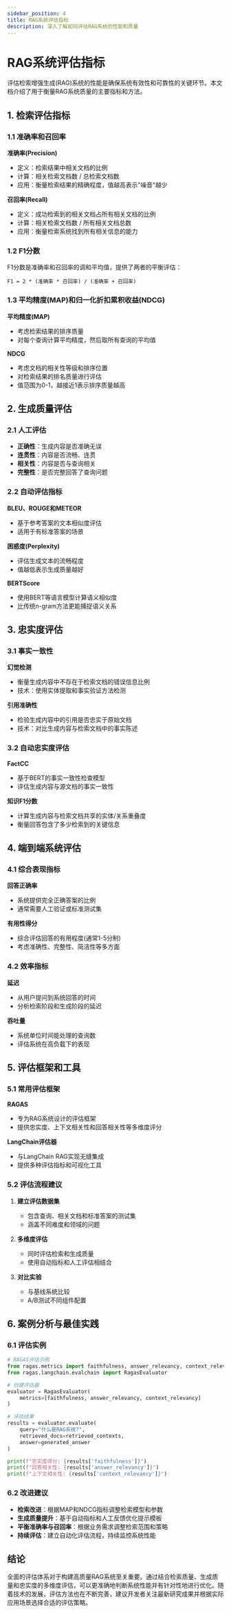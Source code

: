 ```yaml
---
sidebar_position: 4
title: RAG系统评估指标
description: 深入了解如何评估RAG系统的性能和质量
---
```


# RAG系统评估指标

评估检索增强生成(RAG)系统的性能是确保系统有效性和可靠性的关键环节。本文档介绍了用于衡量RAG系统质量的主要指标和方法。

## 1. 检索评估指标

### 1.1 准确率和召回率

**准确率(Precision)**
- 定义：检索结果中相关文档的比例
- 计算：相关检索文档数 / 总检索文档数
- 应用：衡量检索结果的精确程度，值越高表示"噪音"越少

**召回率(Recall)**
- 定义：成功检索到的相关文档占所有相关文档的比例
- 计算：相关检索文档数 / 所有相关文档总数
- 应用：衡量检索系统找到所有相关信息的能力

### 1.2 F1分数

F1分数是准确率和召回率的调和平均值，提供了两者的平衡评估：

```
F1 = 2 * (准确率 * 召回率) / (准确率 + 召回率)
```

### 1.3 平均精度(MAP)和归一化折扣累积收益(NDCG)

**平均精度(MAP)**
- 考虑检索结果的排序质量
- 对每个查询计算平均精度，然后取所有查询的平均值

**NDCG**
- 考虑文档的相关性等级和排序位置
- 对检索结果的排名质量进行评估
- 值范围为0-1，越接近1表示排序质量越高

## 2. 生成质量评估

### 2.1 人工评估

- **正确性**：生成内容是否准确无误
- **连贯性**：内容是否流畅、连贯
- **相关性**：内容是否与查询相关
- **完整性**：是否完整回答了查询问题

### 2.2 自动评估指标

**BLEU、ROUGE和METEOR**
- 基于参考答案的文本相似度评估
- 适用于有标准答案的场景

**困惑度(Perplexity)**
- 评估生成文本的流畅程度
- 值越低表示生成质量越好

**BERTScore**
- 使用BERT等语言模型计算语义相似度
- 比传统n-gram方法更能捕捉语义关系

## 3. 忠实度评估

### 3.1 事实一致性

**幻觉检测**
- 衡量生成内容中不存在于检索文档的错误信息比例
- 技术：使用实体提取和事实验证方法检测

**引用准确性**
- 检验生成内容中的引用是否忠实于原始文档
- 技术：对比生成内容与检索文档中的事实陈述

### 3.2 自动忠实度评估

**FactCC**
- 基于BERT的事实一致性检查模型
- 评估生成内容与源文档的事实一致性

**知识F1分数**
- 计算生成内容与检索文档共享的实体/关系重叠度
- 衡量回答包含了多少检索到的关键信息

## 4. 端到端系统评估

### 4.1 综合表现指标

**回答正确率**
- 系统提供完全正确答案的比例
- 通常需要人工验证或标准测试集

**有用性得分**
- 综合评估回答的有用程度(通常1-5分制)
- 考虑准确性、完整性、简洁性等多方面

### 4.2 效率指标

**延迟**
- 从用户提问到系统回答的时间
- 分析检索阶段和生成阶段的延迟

**吞吐量**
- 系统单位时间能处理的查询数
- 评估系统在高负载下的表现

## 5. 评估框架和工具

### 5.1 常用评估框架

**RAGAS**
- 专为RAG系统设计的评估框架
- 提供忠实度、上下文相关性和回答相关性等多维度评分

**LangChain评估器**
- 与LangChain RAG实现无缝集成
- 提供多种评估指标和可视化工具

### 5.2 评估流程建议

1. **建立评估数据集**
   - 包含查询、相关文档和标准答案的测试集
   - 涵盖不同难度和领域的问题

2. **多维度评估**
   - 同时评估检索和生成质量
   - 使用自动指标和人工评估相结合

3. **对比实验**
   - 与基线系统比较
   - A/B测试不同组件配置

## 6. 案例分析与最佳实践

### 6.1 评估实例

```python
# RAGAS评估示例
from ragas.metrics import faithfulness, answer_relevancy, context_relevancy
from ragas.langchain.evalchain import RagasEvaluator

# 创建评估器
evaluator = RagasEvaluator(
    metrics=[faithfulness, answer_relevancy, context_relevancy]
)

# 评估结果
results = evaluator.evaluate(
    query="什么是RAG系统?",
    retrieved_docs=retrieved_contexts,
    answer=generated_answer
)

print(f"忠实度得分: {results['faithfulness']}")
print(f"回答相关性: {results['answer_relevancy']}")
print(f"上下文相关性: {results['context_relevancy']}")
```

### 6.2 改进建议

- **检索改进**：根据MAP和NDCG指标调整检索模型和参数
- **生成质量提升**：基于自动指标和人工反馈优化提示模板
- **平衡准确率与召回率**：根据业务需求调整检索范围和策略
- **持续评估**：建立自动化评估流程，持续监控系统性能

## 结论

全面的评估体系对于构建高质量RAG系统至关重要。通过结合检索质量、生成质量和忠实度的多维度评估，可以更准确地判断系统性能并有针对性地进行优化。随着技术的发展，评估方法也在不断完善，建议开发者关注最新研究成果并根据实际应用场景选择合适的评估策略。 